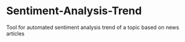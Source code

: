 # Sentiment-Analysis-Trend
Tool for automated sentiment analysis trend of a topic based on news articles
